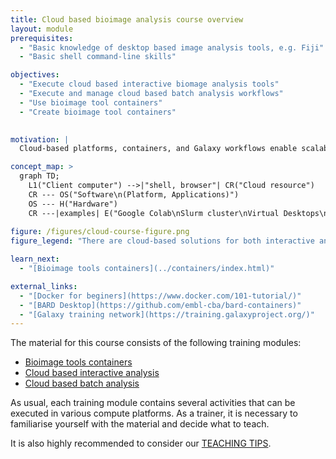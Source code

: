 ```yaml
---
title: Cloud based bioimage analysis course overview
layout: module
prerequisites:
  - "Basic knowledge of desktop based image analysis tools, e.g. Fiji"
  - "Basic shell command-line skills"

objectives:
  - "Execute cloud based interactive biomage analysis tools"
  - "Execute and manage cloud based batch analysis workflows"
  - "Use bioimage tool containers"
  - "Create bioimage tool containers"
  

motivation: |
  Cloud-based platforms, containers, and Galaxy workflows enable scalable, reproducible, and automated image processing. This course equips you with the skills to use and build bioimage tools, run workflows, and optimize cloud-based analysis. By mastering these technologies, you can enhance research efficiency and tackle complex image analysis tasks with ease.

concept_map: >
  graph TD;
    L1("Client computer") -->|"shell, browser"| CR("Cloud resource")
    CR --- OS("Software\n(Platform, Applications)")
    OS --- H("Hardware")
    CR ---|examples| E("Google Colab\nSlurm cluster\nVirtual Desktops\n Galaxy\n...")
    
figure: /figures/cloud-course-figure.png 
figure_legend: "There are cloud-based solutions for both interactive and automated batch analysis of microsopy image data."

learn_next:
  - "[Bioimage tools containers](../containers/index.html)"

external_links:
  - "[Docker for beginers](https://www.docker.com/101-tutorial/)"
  - "[BARD Desktop](https://github.com/embl-cba/bard-containers)"
  - "[Galaxy training network](https://training.galaxyproject.org/)"
---
```



The material for this course consists of the following training modules:

- [Bioimage tools containers](../containers/index.html)
- [Cloud based interactive analysis](../cloud_based_interactive_analysis/index.html)
- [Cloud based batch analysis](../cloud_based_batch_analysis/index.html)


As usual, each training module contains several activities that can be executed in various compute platforms. As a trainer, it is necessary to familiarise yourself with the material and decide what to teach.

It is also highly recommended to consider our [TEACHING TIPS](https://github.com/NEUBIAS/training-resources/blob/master/TEACHING_TIPS.md).
